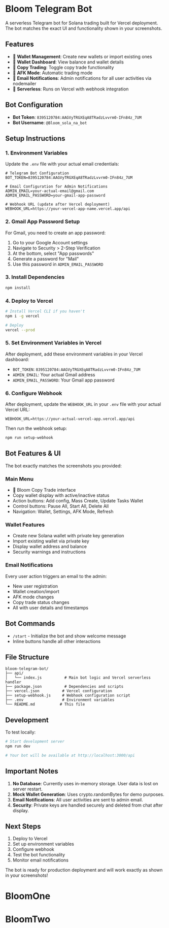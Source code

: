# Bloom Telegram Bot

A serverless Telegram bot for Solana trading built for Vercel deployment. The bot matches the exact UI and functionality shown in your screenshots.

## Features

- 🌸 **Wallet Management**: Create new wallets or import existing ones
- 💼 **Wallet Dashboard**: View balance and wallet details
- 🔄 **Copy Trading**: Toggle copy trade functionality
- 🛌 **AFK Mode**: Automatic trading mode
- 📧 **Email Notifications**: Admin notifications for all user activities via nodemailer
- 🚀 **Serverless**: Runs on Vercel with webhook integration

## Bot Configuration

- **Bot Token**: `8395120784:AAGVyTRGXEqA8TRadzLvvrm0-IFn84z_7UM`
- **Bot Username**: `@Bloom_sola_na_bot`

## Setup Instructions

### 1. Environment Variables

Update the `.env` file with your actual email credentials:

```env
# Telegram Bot Configuration
BOT_TOKEN=8395120784:AAGVyTRGXEqA8TRadzLvvrm0-IFn84z_7UM

# Email Configuration for Admin Notifications
ADMIN_EMAIL=your-actual-email@gmail.com
ADMIN_EMAIL_PASSWORD=your-gmail-app-password

# Webhook URL (update after Vercel deployment)
WEBHOOK_URL=https://your-vercel-app-name.vercel.app/api
```

### 2. Gmail App Password Setup

For Gmail, you need to create an app password:

1. Go to your Google Account settings
2. Navigate to Security > 2-Step Verification
3. At the bottom, select "App passwords"
4. Generate a password for "Mail"
5. Use this password in `ADMIN_EMAIL_PASSWORD`

### 3. Install Dependencies

```bash
npm install
```

### 4. Deploy to Vercel

```bash
# Install Vercel CLI if you haven't
npm i -g vercel

# Deploy
vercel --prod
```

### 5. Set Environment Variables in Vercel

After deployment, add these environment variables in your Vercel dashboard:

- `BOT_TOKEN`: `8395120784:AAGVyTRGXEqA8TRadzLvvrm0-IFn84z_7UM`
- `ADMIN_EMAIL`: Your actual Gmail address
- `ADMIN_EMAIL_PASSWORD`: Your Gmail app password

### 6. Configure Webhook

After deployment, update the `WEBHOOK_URL` in your `.env` file with your actual Vercel URL:

```env
WEBHOOK_URL=https://your-actual-vercel-app.vercel.app/api
```

Then run the webhook setup:

```bash
npm run setup-webhook
```

## Bot Features & UI

The bot exactly matches the screenshots you provided:

### Main Menu
- 🌸 Bloom Copy Trade interface
- Copy wallet display with active/inactive status
- Action buttons: Add config, Mass Create, Update Tasks Wallet
- Control buttons: Pause All, Start All, Delete All
- Navigation: Wallet, Settings, AFK Mode, Refresh

### Wallet Features
- Create new Solana wallet with private key generation
- Import existing wallet via private key
- Display wallet address and balance
- Security warnings and instructions

### Email Notifications
Every user action triggers an email to the admin:
- New user registration
- Wallet creation/import
- AFK mode changes
- Copy trade status changes
- All with user details and timestamps

## Bot Commands

- `/start` - Initialize the bot and show welcome message
- Inline buttons handle all other interactions

## File Structure

```
bloom-telegram-bot/
├── api/
│   └── index.js          # Main bot logic and Vercel serverless handler
├── package.json          # Dependencies and scripts
├── vercel.json          # Vercel configuration
├── setup-webhook.js     # Webhook configuration script
├── .env                 # Environment variables
└── README.md           # This file
```

## Development

To test locally:

```bash
# Start development server
npm run dev

# Your bot will be available at http://localhost:3000/api
```

## Important Notes

1. **No Database**: Currently uses in-memory storage. User data is lost on server restart.
2. **Mock Wallet Generation**: Uses crypto.randomBytes for demo purposes.
3. **Email Notifications**: All user activities are sent to admin email.
4. **Security**: Private keys are handled securely and deleted from chat after display.

## Next Steps

1. Deploy to Vercel
2. Set up environment variables
3. Configure webhook
4. Test the bot functionality
5. Monitor email notifications

The bot is ready for production deployment and will work exactly as shown in your screenshots!
# BloomOne
# BloomTwo
